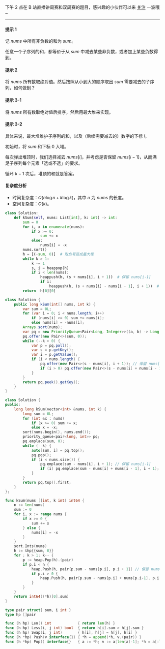 下午 2 点在 B 站直播讲周赛和双周赛的题目，感兴趣的小伙伴可以来 [关注](https://space.bilibili.com/206214/dynamic) 一波哦~

---

#### 提示 1

记 $\textit{nums}$ 中所有非负数的和为 $\textit{sum}$。

任意一个子序列的和，都等价于从 $\textit{sum}$ 中减去某些非负数，或者加上某些负数得到。

#### 提示 2

将 $\textit{nums}$ 所有数取绝对值。然后按照从小到大的顺序取出 $\textit{sum}$ 需要减去的子序列，如何做到？

#### 提示 3-1

将 $\textit{nums}$ 所有数取绝对值后排序，然后用最大堆来实现。

#### 提示 3-2

具体来说，最大堆维护子序列的和，以及（后续需要减去的）数字的下标 $i$。

初始时，将 $\textit{sum}$ 和下标 $0$ 入堆。

每次弹出堆顶时，我们选择减去 $\textit{nums}[i]$，并考虑是否保留 $\textit{nums}[i-1]$，从而满足子序列每个元素「选或不选」的要求。

循环 $k-1$ 次后，堆顶的和就是答案。

#### 复杂度分析

- 时间复杂度：$O(n\log n + k\log k)$，其中 $n$ 为 $\textit{nums}$ 的长度。
- 空间复杂度：$O(k)$。

```py [sol1-Python3]
class Solution:
    def kSum(self, nums: List[int], k: int) -> int:
        sum = 0
        for i, x in enumerate(nums):
            if x >= 0:
                sum += x
            else:
                nums[i] = -x
        nums.sort()
        h = [(-sum, 0)]  # 取负号变成最大堆
        while k > 1:
            k -= 1
            s, i = heappop(h)
            if i < len(nums):
                heappush(h, (s + nums[i], i + 1))  # 保留 nums[i-1]
                if i:
                    heappush(h, (s + nums[i] - nums[i - 1], i + 1))  # 不保留 nums[i-1]
        return -h[0][0]
```

```java [sol1-Java]
class Solution {
    public long kSum(int[] nums, int k) {
        var sum = 0L;
        for (var i = 0; i < nums.length; i++)
            if (nums[i] >= 0) sum += nums[i];
            else nums[i] = -nums[i];
        Arrays.sort(nums);
        var pq = new PriorityQueue<Pair<Long, Integer>>((a, b) -> Long.compare(b.getKey(), a.getKey()));
        pq.offer(new Pair<>(sum, 0));
        while (--k > 0) {
            var p = pq.poll();
            var s = p.getKey();
            var i = p.getValue();
            if (i < nums.length) {
                pq.offer(new Pair<>(s - nums[i], i + 1)); // 保留 nums[i-1]
                if (i > 0) pq.offer(new Pair<>(s - nums[i] + nums[i - 1], i + 1)); // 不保留 nums[i-1]
            }
        }
        return pq.peek().getKey();
    }
}
```

```cpp [sol1-C++]
class Solution {
public:
    long long kSum(vector<int> &nums, int k) {
        long sum = 0L;
        for (int &x : nums)
            if (x >= 0) sum += x;
            else x = -x;
        sort(nums.begin(), nums.end());
        priority_queue<pair<long, int>> pq;
        pq.emplace(sum, 0);
        while (--k) {
            auto[sum, i] = pq.top();
            pq.pop();
            if (i < nums.size()) {
                pq.emplace(sum - nums[i], i + 1); // 保留 nums[i-1]
                if (i) pq.emplace(sum - nums[i] + nums[i - 1], i + 1); // 不保留 nums[i-1]
            }
        }
        return pq.top().first;
    }
};
```

```go [sol1-Go]
func kSum(nums []int, k int) int64 {
	n := len(nums)
	sum := 0
	for i, x := range nums {
		if x >= 0 {
			sum += x
		} else {
			nums[i] = -x
		}
	}
	sort.Ints(nums)
	h := &hp{{sum, 0}}
	for ; k > 1; k-- {
		p := heap.Pop(h).(pair)
		if p.i < n {
			heap.Push(h, pair{p.sum - nums[p.i], p.i + 1}) // 保留 nums[p.i-1]
			if p.i > 0 {
				heap.Push(h, pair{p.sum - nums[p.i] + nums[p.i-1], p.i + 1}) // 不保留 nums[p.i-1]
			}
		}
	}
	return int64((*h)[0].sum)
}

type pair struct{ sum, i int }
type hp []pair

func (h hp) Len() int            { return len(h) }
func (h hp) Less(i, j int) bool  { return h[i].sum > h[j].sum }
func (h hp) Swap(i, j int)       { h[i], h[j] = h[j], h[i] }
func (h *hp) Push(v interface{}) { *h = append(*h, v.(pair)) }
func (h *hp) Pop() interface{}   { a := *h; v := a[len(a)-1]; *h = a[:len(a)-1]; return v }
```
